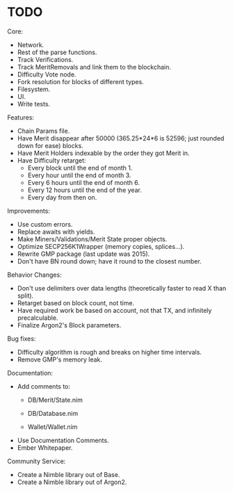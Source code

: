 # TODO

Core:
- Network.
- Rest of the parse functions.
- Track Verifications.
- Track MeritRemovals and link them to the blockchain.
- Difficulty Vote node.
- Fork resolution for blocks of different types.
- Filesystem.
- UI.
- Write tests.

Features:
- Chain Params file.
- Have Merit disappear after 50000 (365.25\*24\*6 is 52596; just rounded down for ease) blocks.
- Have Merit Holders indexable by the order they got Merit in.
- Have Difficulty retarget:
    - Every block until the end of month 1.
    - Every hour until the end of month 3.
    - Every 6 hours until the end of month 6.
    - Every 12 hours until the end of the year.
    - Every day from then on.

Improvements:
- Use custom errors.
- Replace awaits with yields.
- Make Miners/Validations/Merit State proper objects.
- Optimize SECP256K1Wrapper (memory copies, splices...).
- Rewrite GMP package (last update was 2015).
- Don't have BN round down; have it round to the closest number.

Behavior Changes:
- Don't use delimiters over data lengths (theoretically faster to read X than split).
- Retarget based on block count, not time.
- Have required work be based on account, not that TX, and infinitely precalculable.
- Finalize Argon2's Block parameters.

Bug fixes:
- Difficulty algorithm is rough and breaks on higher time intervals.
- Remove GMP's memory leak.

Documentation:
- Add comments to:
    - DB/Merit/State.nim

    - DB/Database.nim

    - Wallet/Wallet.nim
- Use Documentation Comments.
- Ember Whitepaper.

Community Service:
- Create a Nimble library out of Base.
- Create a Nimble library out of Argon2.
